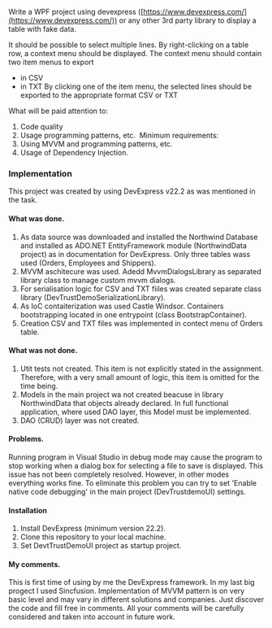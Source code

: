 Write a WPF project using devexpress ([https://www.devexpress.com/](https://www.devexpress.com/)) or any other 3rd party library to display a table with fake data.

It should be possible to select multiple lines.
By right-clicking on a table row, a context menu should be displayed.
The context menu should contain two item menus to export
- in CSV
- in TXT
By clicking one of the item menu, the selected lines should be exported to the appropriate format CSV or TXT

What will be paid attention to: 
1.  Code quality 
2.  Usage programming patterns, etc. 
Minimum requirements:
1.  Using MVVM and programming patterns, etc. 
2.  Usage of Dependency Injection.


### Implementation

This project was created by using DevExpress v22.2 as was mentioned in the task.

#### What was done.

1. As data source was downloaded and installed the Northwind Database and installed as ADO.NET EntityFramework module (NorthwindData project) as in documentation for DevExpress. Only three tables wass used (Orders, Employees and Shippers).
2. MVVM aschitecure was used. Adedd MvvmDialogsLibrary as separated library class to manage custom mvvm dialogs.
3. For serialisation logic for CSV and TXT fiiles was created separate class library (DevTrustDemoSerializationLibrary).
4. As IoC contaiterization was used Castle Windsor. Containers bootstrapping located in one entrypoint (class BootstrapContainer).
5. Creation CSV and TXT files was implemented in contect menu of Orders table. 


#### What was not done.

1. Utit tests not created. This item is not explicitly stated in the assignment. Therefore, with a very small amount of logic, this item is omitted for the time being.
2. Models in the main project wa not created beacuse in library NorthwindData that objects already declared. In full functional application, where used DAO layer, this Model must be implemented.
3. DAO (CRUD) layer was not created. 


#### Problems. 

Running program in Visual Studio in debug mode may cause the program to stop working when a dialog box for selecting a file to save is displayed. This issue has not been completely resolved. However, in other modes everything works fine. To eliminate this problem you can try to set 'Enable native code debugging' in the main project (DevTrustdemoUI) settings.

#### Installation

1. Install DevExpress (minimum version 22.2).
2. Clone this repository to your local machine.
3. Set DevtTrustDemoUI project as startup project.

#### My comments.

This is first time of using by me the DevExpress framework. In my last big progect I used Sincfusion. Implementation of MVVM pattern is on very basic level and may vary in different solutions and companies. Just discover the code and fill free in comments. All your comments will be carefully considered and taken into account in future work.

